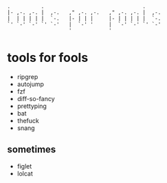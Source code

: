     .          .                                .      
    |- ,-. ,-. |  ,-.   ," ,-. ,-.   ," ,-. ,-. |  ,-. 
    |  | | | | |  `-.   |- | | |     |- | | | | |  `-. 
    `' `-' `-' `' `-'   |  `-' '     |  `-' `-' `' `-' 
                        '            '                 

# tools for fools

- ripgrep
- autojump
- fzf
- diff-so-fancy
- prettyping
- bat
- thefuck
- snang

## sometimes
- figlet
- lolcat
